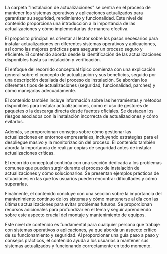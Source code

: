 La carpeta "Instalacion de actualizaciones" se centra en el proceso de mantener los sistemas operativos y aplicaciones actualizados para garantizar su seguridad, rendimiento y funcionalidad. Este nivel del contenido proporciona una introducción a la importancia de las actualizaciones y cómo implementarlas de manera efectiva.

El propósito principal es orientar al lector sobre los pasos necesarios para instalar actualizaciones en diferentes sistemas operativos y aplicaciones, así como las mejores prácticas para asegurar un proceso seguro y eficiente. El contenido aborda desde la identificación de las actualizaciones disponibles hasta su instalación y verificación.

El enfoque del recorrido conceptual típico comienza con una explicación general sobre el concepto de actualización y sus beneficios, seguido por una descripción detallada del proceso de instalación. Se abordan los diferentes tipos de actualizaciones (seguridad, funcionalidad, parches) y cómo manejarlas adecuadamente.

El contenido también incluye información sobre las herramientas y métodos disponibles para instalar actualizaciones, como el uso de gestores de paquetes o la descarga directa desde fuentes oficiales. Se destacan los riesgos asociados con la instalación incorrecta de actualizaciones y cómo evitarlos.

Además, se proporcionan consejos sobre cómo gestionar las actualizaciones en entornos empresariales, incluyendo estrategias para el despliegue masivo y la monitorización del proceso. El contenido también aborda la importancia de realizar copias de seguridad antes de instalar actualizaciones críticas.

El recorrido conceptual continúa con una sección dedicada a los problemas comunes que pueden surgir durante el proceso de instalación de actualizaciones y cómo solucionarlos. Se presentan ejemplos prácticos de situaciones en las que los usuarios pueden encontrar dificultades y cómo superarlas.

Finalmente, el contenido concluye con una sección sobre la importancia del mantenimiento continuo de los sistemas y cómo mantenerse al día con las últimas actualizaciones para evitar problemas futuros. Se proporcionan recursos adicionales para profundizar en el tema y seguir aprendiendo sobre este aspecto crucial del montaje y mantenimiento de equipos.

Este nivel de contenido es fundamental para cualquier persona que trabaje con sistemas operativos o aplicaciones, ya que aborda un aspecto crítico de su funcionamiento y seguridad. Al proporcionar una guía paso a paso y consejos prácticos, el contenido ayuda a los usuarios a mantener sus sistemas actualizados y funcionando correctamente en todo momento.
